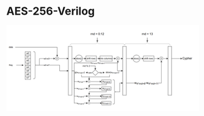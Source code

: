 # AES-256-Verilog

![image](https://raw.githubusercontent.com/ShaheerSajid/AES-256-Verilog/main/aes.png)

